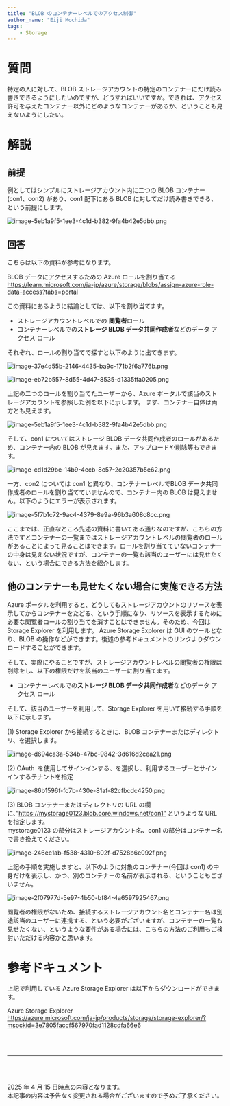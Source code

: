 ```yaml
---
title: "BLOB のコンテナーレベルでのアクセス制御"
author_name: "Eiji Mochida"
tags:
    - Storage
---
```


# 質問
    
特定の人に対して、BLOB ストレージアカウントの特定のコンテナーにだけ読み書きできるようにしたいのですが、どうすればいいですか。できれば、アクセス許可を与えたコンテナー以外にどのようなコンテナーがあるか、ということも見えないようにしたい。

# 解説
## 前提
例としてはシンプルにストレージアカウント内に二つの BLOB コンテナー (con1、con2) があり、con1 配下にある BLOB に対してだけ読み書きできる、という前提にします。

![image-5eb1a9f5-1ee3-4c1d-b382-9fa4b42e5dbb.png]({{site.baseurl}}/media/2025/04/image-5eb1a9f5-1ee3-4c1d-b382-9fa4b42e5dbb.png)

## 回答

こちらは以下の資料が参考になります。

BLOB データにアクセスするための Azure ロールを割り当てる  
https://learn.microsoft.com/ja-jp/azure/storage/blobs/assign-azure-role-data-access?tabs=portal

この資料にあるように結論としては、以下を割り当てます。
* ストレージアカウントレベルでの **閲覧者**ロール
* コンテナーレベルでの**ストレージ BLOB データ共同作成者**などのデータ アクセス ロール

それぞれ、ロールの割り当てで探すと以下のように出てきます。

![image-37e4d55b-2146-4435-ba9c-171b2f6a776b.png]({{site.baseurl}}/media/2025/04/image-37e4d55b-2146-4435-ba9c-171b2f6a776b.png)

![image-eb72b557-8d55-4d47-8535-d1335ffa0205.png]({{site.baseurl}}/media/2025/04/image-eb72b557-8d55-4d47-8535-d1335ffa0205.png)

上記の二つのロールを割り当てたユーザーから、Azure ポータルで該当のストレージアカウントを参照した例を以下に示します。 
まず、コンテナー自体は両方とも見えます。

![image-5eb1a9f5-1ee3-4c1d-b382-9fa4b42e5dbb.png]({{site.baseurl}}/media/2025/04/image-5eb1a9f5-1ee3-4c1d-b382-9fa4b42e5dbb.png)


そして、con1 についてはストレージ BLOB データ共同作成者のロールがあるため、コンテナー内の BLOB が見えます。また、アップロードや削除等もできます。

![image-cd1d29be-14b9-4ecb-8c57-2c20357b5e62.png]({{site.baseurl}}/media/2025/04/image-cd1d29be-14b9-4ecb-8c57-2c20357b5e62.png)

一方、con2 については con1 と異なり、コンテナーレベルでBLOB データ共同作成者のロールを割り当てていませんので、コンテナー内の BLOB は見えません。以下のようにエラーが表示されます。

![image-5f7b1c72-9ac4-4379-8e9a-96b3a608c8cc.png]({{site.baseurl}}/media/2025/04/image-5f7b1c72-9ac4-4379-8e9a-96b3a608c8cc.png)

ここまでは、正直なところ先述の資料に書いてある通りなのですが、こちらの方法ですとコンテナーの一覧まではストレージアカウントレベルの閲覧者のロールがあることによって見ることはできます。ロールを割り当てていないコンテナーの中身は見えない状況ですが、コンテナーの一覧も該当のユーザーには見せたくない、という場合にできる方法を紹介します。

## 他のコンテナーも見せたくない場合に実施できる方法

Azure ポータルを利用すると、どうしてもストレージアカウントのリソースを表示してからコンテナーをたどる、という手順になり、リソースを表示するために必要な閲覧者ロールの割り当てを消すことはできません。そのため、今回は Storage Explorer を利用します。
Azure Storage Explorer は GUI のツールとなり、BLOB の操作などができます。後述の参考ドキュメントのリンクよりダウンロードすることができます。

そして、実際にやることですが、ストレージアカウントレベルの閲覧者の権限は削除をし、以下の権限だけを該当のユーザーに割り当てます。

* コンテナーレベルでの**ストレージ BLOB データ共同作成者**などのデータ アクセス ロール

そして、該当のユーザーを利用して、Storage Explorer を用いて接続する手順を以下に示します。

(1) Storage Explorer から接続するときに、BLOB コンテナーまたはディレクトリ、を選択します。

![image-d694ca3a-534b-47bc-9842-3d616d2cea21.png]({{site.baseurl}}/media/2025/04/image-d694ca3a-534b-47bc-9842-3d616d2cea21.png)

      
(2) OAuth  を使用してサインインする、を選択し、利用するユーザーとサインインするテナントを指定  

![image-86b1596f-fc7b-430e-81af-82cfbcdc4250.png]({{site.baseurl}}/media/2025/04/image-86b1596f-fc7b-430e-81af-82cfbcdc4250.png)


(3) BLOB  コンテナーまたはディレクトリの URL の欄に、”https://mystorage0123.blob.core.windows.net/con1” というような URL を指定します。  
mystorage0123 の部分はストレージアカウント名、con1 の部分はコンテナー名で書き換えてください。

![image-246ee1ab-f538-4310-802f-d7528b6e092f.png]({{site.baseurl}}/media/2025/04/image-246ee1ab-f538-4310-802f-d7528b6e092f.png)

上記の手順を実施しますと、以下のように対象のコンテナー(今回は con1) の中身だけを表示し、かつ、別のコンテナーの名前が表示される、ということもございません。

![image-2f07977d-5e97-4b50-bf84-4a6597925467.png]({{site.baseurl}}/media/2025/04/image-2f07977d-5e97-4b50-bf84-4a6597925467.png)

閲覧者の権限がないため、接続するストレージアカウント名とコンテナー名は別途該当のユーザーに連携する、という必要がございますが、コンテナーの一覧も見せたくない、というような要件がある場合には、こちらの方法のご利用もご検討いただける内容かと思います。



# 参考ドキュメント
上記で利用している Azure Storage Explorer は以下からダウンロードができます。

Azure Storage Explorer  
https://azure.microsoft.com/ja-jp/products/storage/storage-explorer/?msockid=3e7805faccf567970fad1128cdfa66e6
    
<br>
<br>
   
---
    
<br>
<br>
    
2025 年 4 月 15 日時点の内容となります。<br>
本記事の内容は予告なく変更される場合がございますので予めご了承ください。
    
<br>
<br>